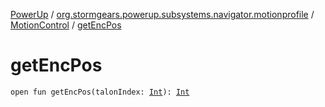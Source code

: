 [PowerUp](../../index.md) / [org.stormgears.powerup.subsystems.navigator.motionprofile](../index.md) / [MotionControl](index.md) / [getEncPos](./get-enc-pos.md)

# getEncPos

`open fun getEncPos(talonIndex: `[`Int`](https://kotlinlang.org/api/latest/jvm/stdlib/kotlin/-int/index.html)`): `[`Int`](https://kotlinlang.org/api/latest/jvm/stdlib/kotlin/-int/index.html)